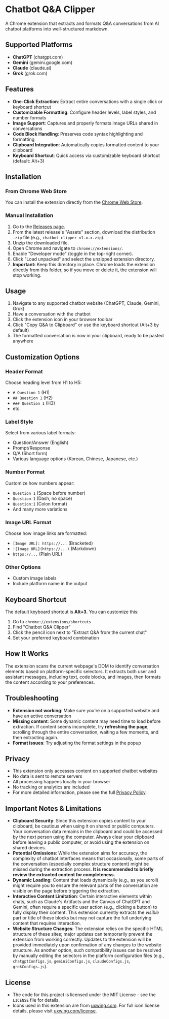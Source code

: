 # Chatbot Q&A Clipper

A Chrome extension that extracts and formats Q&A conversations from AI chatbot platforms into well-structured markdown.

## Supported Platforms

- **ChatGPT** (chatgpt.com)
- **Gemini** (gemini.google.com)
- **Claude** (claude.ai)
- **Grok** (grok.com)

## Features

- **One-Click Extraction**: Extract entire conversations with a single click or keyboard shortcut
- **Customizable Formatting**: Configure header levels, label styles, and number formats
- **Image Support**: Captures and properly formats image URLs shared in conversations
- **Code Block Handling**: Preserves code syntax highlighting and formatting
- **Clipboard Integration**: Automatically copies formatted content to your clipboard
- **Keyboard Shortcut**: Quick access via customizable keyboard shortcut (default: Alt+3)

## Installation

### From Chrome Web Store

You can install the extension directly from the [Chrome Web Store](https://chromewebstore.google.com/detail/pblpjemjhgflddhdajfkieakdmmellmh).

### Manual Installation
1. Go to the [Releases page](https://github.com/SirTensor/chatbot-QnA-clipper/releases).
2. From the latest release's "Assets" section, download the distribution `.zip` file (e.g., `chatbot-clipper-v1.x.x.zip`).
3. Unzip the downloaded file.
4. Open Chrome and navigate to `chrome://extensions/`.
5. Enable "Developer mode" (toggle in the top-right corner).
6. Click "Load unpacked" and select the unzipped extension directory.
7. **Important:** Keep this directory in place. Chrome loads the extension directly from this folder, so if you move or delete it, the extension will stop working.

## Usage

1. Navigate to any supported chatbot website (ChatGPT, Claude, Gemini, Grok)
2. Have a conversation with the chatbot
3. Click the extension icon in your browser toolbar
4. Click "Copy Q&A to Clipboard" or use the keyboard shortcut (Alt+3 by default)
5. The formatted conversation is now in your clipboard, ready to be pasted anywhere

## Customization Options

### Header Format
Choose heading level from H1 to H5:
- `# Question 1` (H1)
- `## Question 1` (H2)
- `### Question 1` (H3)
- etc.

### Label Style
Select from various label formats:
- Question/Answer (English)
- Prompt/Response
- Q/A (Short form)
- Various language options (Korean, Chinese, Japanese, etc.)

### Number Format
Customize how numbers appear:
- `Question 1` (Space before number)
- `Question-1` (Dash, no space)
- `Question:1` (Colon format)
- And many more variations

### Image URL Format
Choose how image links are formatted:
- `[Image URL]: https://...` (Bracketed)
- `![Image URL](https://...)` (Markdown)
- `https://...` (Plain URL)

### Other Options
- Custom image labels
- Include platform name in the output

## Keyboard Shortcut

The default keyboard shortcut is **Alt+3**. You can customize this:
1. Go to `chrome://extensions/shortcuts`
2. Find "Chatbot Q&A Clipper"
3. Click the pencil icon next to "Extract Q&A from the current chat"
4. Set your preferred keyboard combination

## How It Works

The extension scans the current webpage's DOM to identify conversation elements based on platform-specific selectors. It extracts both user and assistant messages, including text, code blocks, and images, then formats the content according to your preferences.

## Troubleshooting

- **Extension not working**: Make sure you're on a supported website and have an active conversation
- **Missing content**: Some dynamic content may need time to load before extraction. If content seems incomplete, try **refreshing the page**, scrolling through the entire conversation, waiting a few moments, and then extracting again.
- **Format issues**: Try adjusting the format settings in the popup

## Privacy

- This extension only accesses content on supported chatbot websites
- No data is sent to remote servers
- All processing happens locally in your browser
- No tracking or analytics are included
- For more detailed information, please see the full [Privacy Policy](PRIVACY-POLICY.md).

## Important Notes & Limitations

- **Clipboard Security**: Since this extension copies content to your clipboard, be cautious when using it on shared or public computers. Your conversation data remains in the clipboard and could be accessed by the next person using the computer. Always clear your clipboard before leaving a public computer, or avoid using the extension on shared devices.
- **Potential Omissions**: While the extension aims for accuracy, the complexity of chatbot interfaces means that occasionally, some parts of the conversation (especially complex structure content) might be missed during the extraction process. **It is recommended to briefly review the extracted content for completeness.**
- **Dynamic Loading**: Content that loads dynamically (e.g., as you scroll) might require you to ensure the relevant parts of the conversation are visible on the page before triggering the extraction.
- **Interactive Content Limitation**: Certain interactive elements within chats, such as Claude's Artifacts and the Canvas of ChatGPT and Gemini, often require a specific user action (e.g., clicking a button) to fully display their content. This extension currently extracts the *visible* part or title of these blocks but may not capture the full underlying content that requires interaction.
- **Website Structure Changes**: The extension relies on the specific HTML structure of these sites; major updates can temporarily prevent the extension from working correctly. Updates to the extension will be provided immediately upon confirmation of any changes to the website structure. As another option, such compatibility issues can be resolved by manually editing the selectors in the platform configuration files (e.g., `chatgptConfigs.js`, `geminiConfigs.js`, `claudeConfigs.js`, `grokConfigs.js`).

## License

- The code for this project is licensed under the MIT License - see the `LICENSE` file for details.
- Icons used in this extension are from [uxwing.com](https://uxwing.com/). For full icon license details, please visit [uxwing.com/license](https://uxwing.com/license/).